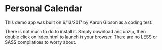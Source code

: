 # Personal Calendar

This demo app was built on 6/13/2017 by Aaron Gibson as a coding test.

There is not much to do to install it. Simply download and unzip, then double click on index.html to launch in your browser. There are no LESS or SASS compilations to worry about.

